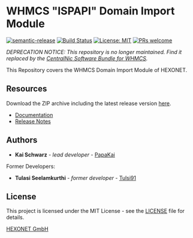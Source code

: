 # WHMCS "ISPAPI" Domain Import Module

[![semantic-release](https://img.shields.io/badge/%20%20%F0%9F%93%A6%F0%9F%9A%80-semantic--release-e10079.svg)](https://github.com/semantic-release/semantic-release)
[![Build Status](https://github.com/hexonet/whmcs-ispapi-domainimport/workflows/Release/badge.svg?branch=master)](https://github.com/hexonet/whmcs-ispapi-domainimport/workflows/Release/badge.svg?branch=master)
[![License: MIT](https://img.shields.io/badge/License-MIT-blue.svg)](https://opensource.org/licenses/MIT)
[![PRs welcome](https://img.shields.io/badge/PRs-welcome-brightgreen.svg)](https://github.com/hexonet/whmcs-ispapi-domainimport/blob/master/CONTRIBUTING.md)

_DEPRECATION NOTICE: This repository is no longer maintained. Find it replaced by the [CentralNic Software Bundle for WHMCS](https://github.com/centralnicgroup-opensource/rtldev-middleware-whmcs/releases)._

This Repository covers the WHMCS Domain Import Module of HEXONET.

## Resources

Download the ZIP archive including the latest release version [here](https://github.com/hexonet/whmcs-ispapi-domainimport/raw/master/whmcs-ispapi-domainimport-latest.zip).

- [Documentation](https://centralnic-reseller.github.io/centralnic-reseller/docs/hexonet/whmcs/whmcs-ispapi-domainimporter/)
- [Release Notes](https://github.com/hexonet/whmcs-ispapi-domainimport/releases)

## Authors

- **Kai Schwarz** - _lead developer_ - [PapaKai](https://github.com/papakai)

Former Developers:

- **Tulasi Seelamkurthi** - _former developer_ - [Tulsi91](https://github.com/tulsi91)

## License

This project is licensed under the MIT License - see the [LICENSE](https://github.com/hexonet/whmcs-ispapi-domainimport/blob/master/LICENSE) file for details.

[HEXONET GmbH](https://hexonet.net)
